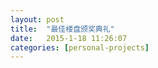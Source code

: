 ```yaml
---
layout: post
title:  "最佳楼盘颁奖典礼"
date:   2015-1-18 11:26:07
categories: [personal-projects]
---
```


<jplayer url="videos/zui-jia-lou-pan-ban-jiang.mp4" title="最佳楼盘颁奖典礼"></jplayer>
